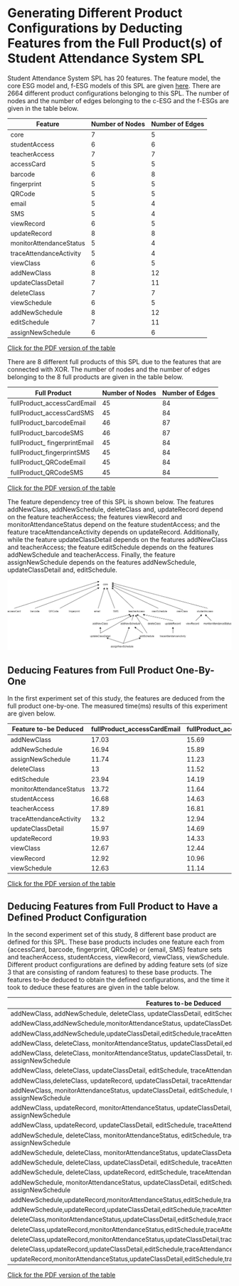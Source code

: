 # Generating Different Product Configurations by Deducting Features from the Full Product(s) of Student Attendance System SPL

Student Attendance System SPL has 20 features. The feature model, the core ESG model and, f-ESG models of this SPL are given [here](https://github.com/esg4aspl/SPL-FESG-Examples/blob/master/StudentAttendanceSystemSPL.md). There are 2664 different product configurations belonging to this SPL. The number of nodes and the number of edges belonging to the c-ESG and the f-ESGs are given in the table below. 

| Feature                 | Number of Nodes | Number of Edges |
| ----------------------- | ----------- | ----------- |
| core                    | 7           | 5           |
| studentAccess           | 6           | 6           |
| teacherAccess           | 7           | 7           |
| accessCard              | 5           | 5           |
| barcode                 | 6           | 8           |
| fingerprint             | 5           | 5           |
| QRCode                  | 5           | 5           |
| email                   | 5           | 4           |
| SMS                     | 5           | 4           |
| viewRecord              | 6           | 5           |
| updateRecord            | 8           | 8           |
| monitorAttendanceStatus | 5           | 4           |
| traceAttendanceActivity | 5           | 4           |
| viewClass               | 6           | 5           |
| addNewClass             | 8           | 12          |
| updateClassDetail       | 7           | 11          |
| deleteClass             | 7           | 7           |
| viewSchedule            | 6           | 5           |
| addNewSchedule          | 8           | 12          |
| editSchedule            | 7           | 11          |
| assignNewSchedule       | 6           | 6           |

[Click for the PDF version of the table](https://github.com/esg4aspl/esg-generation-by-feature-deduction/blob/main/StudentAttendanceSystemSPL/FeatureData.pdf)

There are 8 different full products of this SPL due to the features that are connected with XOR. The number of nodes and the number of edges belonging to the 8 full products are given in the table below. 

| Full Product                   | Number of Nodes | Number of Edges |
| ------------------------------ | ----------- | ----------- |
| fullProduct\_accessCardEmail   | 45          | 84          |
| fullProduct\_accessCardSMS     | 45          | 84          |
| fullProduct\_barcodeEmail      | 46          | 87          |
| fullProduct\_barcodeSMS        | 46          | 87          |
| fullProduct\_ fingerprintEmail | 45          | 84          |
| fullProduct\_fingerprintSMS    | 45          | 84          |
| fullProduct\_QRCodeEmail       | 45          | 84          |
| fullProduct\_QRCodeSMS         | 45          | 84          |

[Click for the PDF version of the table](https://github.com/esg4aspl/esg-generation-by-feature-deduction/blob/main/StudentAttendanceSystemSPL/FullProductData.pdf)

The feature dependency tree of this SPL is shown below. The features addNewClass, addNewSchedule, deleteClass and, updateRecord depend on the feature teacherAccess; the features viewRecord and  monitorAttendanceStatus depend on the feature studentAccess; and the feature traceAttendanceActivity depends on updateRecord. Additionally, while the feature updateClassDetail depends on the features addNewClass and teacherAccess; the feature editSchedule depends on the features addNewSchedule and teacherAccess. Finally, the feature assignNewSchedule depends on the features addNewSchedule, updateClassDetail and, editSchedule. 

![FeatureDependencyTree](https://github.com/esg4aspl/esg-generation-by-feature-deduction/blob/main/StudentAttendanceSystemSPL/FeatureDependencyTree.png)

## Deducing Features from Full Product One-By-One
In the first experiment set of this study, the features are deduced from the full product one-by-one. The measured time(ms) results of this experiment are given below.

| Feature to-be Deduced   | fullProduct\_accessCardEmail | fullProduct\_accessCardSMS | fullProduct\_barcodeEmail |  fullProduct\_barcodeSMS | fullProduct\_barcodeEmail | fullProduct\_barcodeSMS | fullProduct\_barcodeEmail | fullProduct\_barcodeSMS |
| ----------------------- | ---------------------------- | -------------------------- | ------------------------- | ------------------------ | ------------------------- | ----------------------- | ------------------------- | ----------------------- |
| addNewClass             | 17.03                        | 15.69                      | 14.87                     | 14.17                    | 14.93                     | 15.28                   | 15.27                     | 16.39                   |
| addNewSchedule          | 16.94                        | 15.89                      | 16.08                     | 14.81                    | 14.59                     | 14.9                    | 14.7                      | 15.56                   |
| assignNewSchedule       | 11.74                        | 11.23                      | 11.89                     | 14.21                    | 11.18                     | 13.25                   | 11.93                     | 11.48                   |
| deleteClass             | 13                           | 11.52                      | 11.62                     | 10.9                     | 10.85                     | 12.52                   | 11.32                     | 12.08                   |
| editSchedule            | 23.94                        | 14.19                      | 14.41                     | 14.27                    | 14.67                     | 14.45                   | 16.67                     | 14.9                    |
| monitorAttendanceStatus | 13.72                        | 11.64                      | 11.93                     | 11.38                    | 11.08                     | 12.18                   | 11.31                     | 11.46                   |
| studentAccess           | 16.68                        | 14.63                      | 14.21                     | 15.02                    | 14.46                     | 15                      | 14.59                     | 14.98                   |
| teacherAccess           | 17.89                        | 16.81                      | 16.95                     | 16.48                    | 16.3                      | 17.07                   | 19.11                     | 15.72                   |
| traceAttendanceActivity | 13.2                         | 12.94                      | 11.49                     | 11.08                    | 11.77                     | 11.64                   | 11.65                     | 11.17                   |
| updateClassDetail       | 15.97                        | 14.69                      | 14.39                     | 16.43                    | 15.19                     | 14.64                   | 14.1                      | 14.33                   |
| updateRecord            | 19.93                        | 14.33                      | 14.1                      | 13.92                    | 13.73                     | 14.12                   | 14.35                     | 18.46                   |
| viewClass               | 12.67                        | 12.44                      | 12.16                     | 11.66                    | 11.18                     | 11.38                   | 11.65                     | 11.45                   |
| viewRecord              | 12.92                        | 10.96                      | 11.42                     | 11.08                    | 11.61                     | 11.69                   | 11.65                     | 11.69                   |
| viewSchedule            | 12.63                        | 11.14                      | 10.87                     | 11.14                    | 11.11                     | 11.28                   | 11.94                     | 12.49                   |

[Click for the PDF version of the table](https://github.com/esg4aspl/esg-generation-by-feature-deduction/blob/main/StudentAttendanceSystemSPL/OneFeatureDeduction.pdf)

## Deducing Features from Full Product to Have a Defined Product Configuration

In the second experiment set of this study, 8 different base product are defined for this SPL. These base products includes one feature each from {accessCard, barcode, fingerprint, QRCode} or {email, SMS} feature sets and teacherAccess, studentAccess, viewRecord, viewClass, viewSchedule. Different product configurations are defined by adding feature sets (of size 3 that are consisting of random features) to these base products. The features to-be deduced to obtain the defined configurations, and the time it took to deduce these features are given in the table below. 

| Features to-be Deduced                                                                                               | fullProduct\_accessCardEmail | fullProduct\_accessCardSMS | fullProduct\_barcodeEmail |  fullProduct\_barcodeSMS | fullProduct\_barcodeEmail | fullProduct\_barcodeSMS | fullProduct\_barcodeEmail | fullProduct\_barcodeSMS |
| -------------------------------------------------------------------------------------------------------------------- | ---------------------------- | -------------------------- | ------------------------- | ------------------------ | ------------------------- | ----------------------- | ------------------------- | ----------------------- |
| addNewClass, addNewSchedule, deleteClass, updateClassDetail, editSchedule, assignNewSchedule                         | 13.65                        | 13.13                      | 14.56                     | 12.65                    | 12.95                     | 13.69                   | 14.27                     | 13.53                   |
| addNewClass,addNewSchedule,monitorAttendanceStatus, updateClassDetail,editSchedule,assignNewSchedule                 | 13.65                        | 13.34                      | 14.15                     | 12.48                    | 13.2                      | 12.4                    | 13.7                      | 13.02                   |
| addNewClass,addNewSchedule,updateClassDetail,editSchedule,traceAttendanceActivity, assignNewSchedule                 | 13.42                        | 13.06                      | 12.42                     | 13.56                    | 13.68                     | 13.55                   | 13.68                     | 13.21                   |
| addNewClass, deleteClass, monitorAttendanceStatus, updateClassDetail,editSchedule, assignNewSchedule                 | 14.05                        | 11.91                      | 12.08                     | 12.97                    | 13.09                     | 12.61                   | 11.93                     | 13.05                   |
| addNewClass, deleteClass, monitorAttendanceStatus, updateClassDetail, traceAttendanceActivity, assignNewSchedule     | 14.57                        | 12.39                      | 13                        | 12.81                    | 12.13                     | 12.55                   | 13.13                     | 12.07                   |
| addNewClass, deleteClass, updateClassDetail, editSchedule, traceAttendanceActivity, assignNewSchedule                | 15.22                        | 13.52                      | 11.73                     | 12.96                    | 12.87                     | 13.04                   | 12.74                     | 12.55                   |
| addNewClass,deleteClass, updateRecord, updateClassDetail, traceAttendanceActivity, assignNewSchedule                 | 14.08                        | 13.64                      | 13.04                     | 12.54                    | 12.52                     | 12.68                   | 12.64                     | 12.49                   |
| addNewClass, monitorAttendanceStatus, updateClassDetail, editSchedule, traceAttendanceActivity, assignNewSchedule    | 20.25                        | 12.75                      | 13.15                     | 12.48                    | 12.48                     | 12.09                   | 13.32                     | 12.29                   |
| addNewClass, updateRecord, monitorAttendanceStatus, updateClassDetail, traceAttendanceActivity, assignNewSchedule    | 13.96                        | 13.11                      | 12.52                     | 13.29                    | 12.65                     | 12.33                   | 12.97                     | 13.03                   |
| addNewClass, updateRecord, updateClassDetail, editSchedule, traceAttendanceActivity, assignNewSchedule               | 14.41                        | 14.35                      | 13.6                      | 13.16                    | 12.44                     | 13.06                   | 12.26                     | 13.66                   |
| addNewSchedule, deleteClass, monitorAttendanceStatus, editSchedule, traceAttendanceActivity, assignNewSchedule       | 15.07                        | 13.3                       | 12.39                     | 12.11                    | 12.54                     | 12.59                   | 12.76                     | 12.28                   |
| addNewSchedule, deleteClass, monitorAttendanceStatus, updateClassDetail, editSchedule, assignNewSchedule             | 15.82                        | 13.27                      | 17.19                     | 12.64                    | 12.54                     | 12.95                   | 13.25                     | 12.78                   |
| addNewSchedule, deleteClass, updateClassDetail, editSchedule, traceAttendanceActivity, assignNewSchedule             | 14.08                        | 14.27                      | 16.8                      | 12.39                    | 12.72                     | 12.04                   | 14.07                     | 12.95                   |
| addNewSchedule, deleteClass, updateRecord, editSchedule, traceAttendanceActivity, assignNewSchedule                  | 16.97                        | 13.73                      | 15.12                     | 13.33                    | 13.27                     | 13.19                   | 17.31                     | 13.18                   |
| addNewSchedule, monitorAttendanceStatus, updateClassDetail, editSchedule, traceAttendanceActivity, assignNewSchedule | 15.88                        | 12.76                      | 15.27                     | 12.97                    | 13.78                     | 12.02                   | 12.14                     | 12.82                   |
| addNewSchedule,updateRecord,monitorAttendanceStatus,editSchedule,traceAttendanceActivity,assignNewSchedule           | 14.28                        | 12.68                      | 13.12                     | 12.92                    | 12.55                     | 12.07                   | 12.5                      | 12.75                   |
| addNewSchedule,updateRecord,updateClassDetail,editSchedule,traceAttendanceActivity,assignNewSchedule                 | 15.26                        | 12.53                      | 12.95                     | 13.21                    | 13.2                      | 12.84                   | 12.79                     | 13.59                   |
| deleteClass,monitorAttendanceStatus,updateClassDetail,editSchedule,traceAttendanceActivity,assignNewSchedule         | 15.02                        | 12.81                      | 12.9                      | 13.53                    | 13.37                     | 12.27                   | 12.36                     | 12.59                   |
| deleteClass,updateRecord,monitorAttendanceStatus,editSchedule,traceAttendanceActivity,assignNewSchedule              | 15.29                        | 11.85                      | 13.13                     | 12.09                    | 11.74                     | 12.29                   | 12.82                     | 13.28                   |
| deleteClass,updateRecord,monitorAttendanceStatus,updateClassDetail,traceAttendanceActivity,assignNewSchedule         | 14.53                        | 12.84                      | 12.76                     | 13.31                    | 12.45                     | 12.48                   | 12.27                     | 13.36                   |
| deleteClass,updateRecord,updateClassDetail,editSchedule,traceAttendanceActivity,assignNewSchedule                    | 14.88                        | 13.88                      | 13.34                     | 12.37                    | 13.56                     | 13.07                   | 12.99                     | 13.61                   |
| updateRecord,monitorAttendanceStatus,updateClassDetail,editSchedule,traceAttendanceActivity,assignNewSchedule        | 14.11                        | 13.01                      | 12.97                     | 12.62                    | 12.7                      | 12.27                   | 13.1                      | 12.48                   |

[Click for the PDF version of the table](https://github.com/esg4aspl/esg-generation-by-feature-deduction/blob/main/StudentAttendanceSystemSPL/FeatureSetDeduction.pdf)
